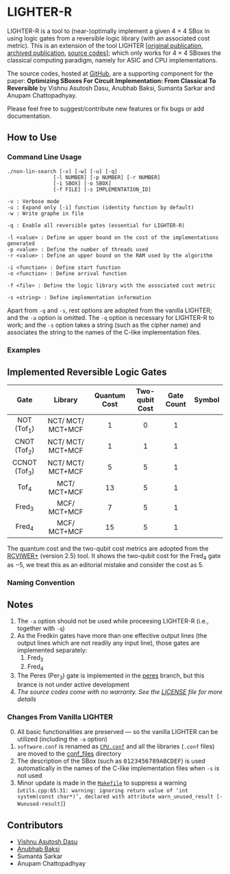 
# LIGHTER-R #
LIGHTER-R is a tool to (near-)optimally implement a given 4 × 4 SBox in using logic gates from a reversible logic library (with an associated cost metric). This is an extension of the tool LIGHTER [[original publication](https://tosc.iacr.org/index.php/ToSC/article/view/806), [archived publication](https://eprint.iacr.org/2017/101), [source codes](http://jeremy.jean.free.fr/pub/fse2018_layer_implementations.tar.gz)]; which only works for 4 × 4 SBoxes the classical computing paradigm, namely for ASIC and CPU implementations. 

The source codes, hosted at [GitHub](https://github.com/vdasu/lighter-r), are a supporting component for the paper:
**Optimizing SBoxes For Circuit Implementation: From Classical To Reversible**
by Vishnu Asutosh Dasu, Anubhab Baksi, Sumanta Sarkar and Anupam Chattopadhyay.

Please feel free to suggest/contribute new features or fix bugs or add documentation.

## How to Use ##

### Command Line Usage ###
    ./non-lin-search [-v] [-w] [-u] [-q]
                   [-l NUMBER] [-p NUMBER] [-r NUMBER]
                   [-i SBOX] [-o SBOX]
                   [-f FILE] [-s IMPLEMENTATION_ID]

    -v : Verbose mode
    -u : Expand only [-i] function (identity function by default)
    -w : Write graphe in file
    
    -q : Enable all reversible gates (essential for LIGHTER-R)

    -l <value> : Define an upper bound on the cost of the implementations generated
    -p <value> : Define the number of threads used
    -r <value> : Define an upper bound on the RAM used by the algorithm

    -i <function> : Define start function
    -o <function> : Define arrival function

    -f <file> : Define the logic library with the associated cost metric

    -s <string> : Define implementation information

Apart from `-q` and `-s`, rest options are adopted from the vanilla LIGHTER; and the `-a` option is omitted. The `-q` option is necessary for LIGHTER-R to work; and the `-s` option takes a string (such as the cipher name) and associates the string to the names of the C-like implementation files.

### Examples ###

## Implemented Reversible Logic Gates ##

|            Gate            |      Library      |Quantum Cost | Two-qubit Cost  | Gate Count |   Symbol     |
|:--------------------------:|:-----------------:|:-----------:|:---------------:|:----------:|:------------:|
|   NOT (Tof<sub>1</sub>)    | NCT/ MCT/ MCT+MCF |      1      |         0       |     1      |  |
|   CNOT  (Tof<sub>2</sub>)  | NCT/ MCT/ MCT+MCF |      1      |         1       |     1      |  |
|  CCNOT (Tof<sub>3</sub>)   | NCT/ MCT/ MCT+MCF |      5      |         5       |     1      |  |
|      Tof<sub>4</sub>       |    MCT/ MCT+MCF   |      13     |         5       |     1      |  |
|     Fred<sub>3</sub>       |    MCF/ MCT+MCF   |      7      |         5       |     1      |  |
|     Fred<sub>4</sub>       |    MCF/ MCT+MCF   |      15     |         5       |     1      |  |

The quantum cost and the two-qubit cost metrics are adopted from the [RCVIWER+](https://ceit.aut.ac.ir/QDA/RCV.htm) (version 2.5) tool. It shows the two-qubit cost for the Fred<sub>4</sub> gate as −5, we treat this as an editorial mistake and consider the cost as 5.

### Naming Convention ###

## Notes ##

1. The `-a` option should not be used while proceesing LIGHTER-R (i.e., together with `-q`)
2. As the Fredkin gates have more than one effective output lines (the output lines which are not readily any input line), those gates are implemented separately:
    1. Fred<sub>3</sub>
    2. Fred<sub>4</sub>
3. The Peres (Per<sub>3</sub>) gate is implemented in the [peres](https://github.com/vdasu/lighter-r/tree/peres) branch, but this brance is not under active development
4. *The source codes come with no warranty. See the [LICENSE](./LICENSE) file for more details*


### Changes From Vanilla LIGHTER ###

0. All basic functionalities are preserved — so the vanilla LIGHTER can be utilized (including the `-a` option)
1. `software.conf` is renamed as [`CPU.conf`](./conf_files/CPU.conf) and all the libraries (`.conf` files) are moved to the [conf_files](./conf_files) directory
2. The description of the SBox (such as <tt>0123456789ABCDEF</tt>) is used automatically in the names of the C-like implementation files when `-s` is not used
3. Minor update is made in the [`Makefile`](./Makefile) to suppress a warning (`utils.cpp:65:31: warning: ignoring return value of ‘int system(const char*)’, declared with attribute warn_unused_result [-Wunused-result]`)

Contributors
---
* [Vishnu Asutosh Dasu](mailto:vishnu.asutosh@learner.manipal.edu)
* [Anubhab Baksi](mailto:anubhab001@e.ntu.edu.sg)
* Sumanta Sarkar
* Anupam Chattopadhyay

